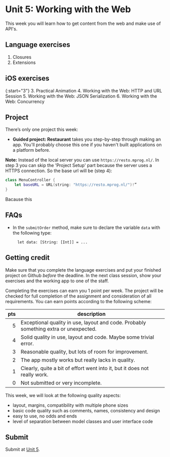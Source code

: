 # Unit 5: Working with the Web

This week you will learn how to get content from the web and make use of API's.


## Language exercises

1. Closures
2. Extensions


## iOS exercises

{:start="3"}
3. Practical Animation
4. Working with the Web: HTTP and URL Session
5. Working with the Web: JSON Serialization
6. Working with the Web: Concurrency


## Project

There’s only one project this week:

- **Guided project: Restaurant** takes you step-by-step through making an app. You'll probably choose this one if you haven't built applications on a platform before.

**Note:** Instead of the local server you can use `https://resto.mprog.nl/`.
In step 3 you can skip the 'Project Setup' part because the server uses a HTTPS connection.
So the base url will be (step 4):

~~~swift
class MenuController {
    let baseURL = URL(string: "https://resto.mprog.nl/")!”
}
~~~
Bacause this


## FAQs

- In the `submitOrder` method, make sure to declare the variable `data` with the following type:

        let data: [String: [Int]] = ...


## Getting credit

Make sure that you complete the language exercises and put your finished project on Github *before* the deadline. In the next class session, show your exercises and the working app to one of the staff.

Completing the exercises can earn you 1 point per week. The project will be checked for full completion of the assignment and consideration of all requirements. You can earn points according to the following scheme:

| pts | description                                                                          |  
| --: | ------------------------------------------------------------------------------------ |  
|   5 | Exceptional quality in use, layout and code. Probably something extra or unexpected. |  
|   4 | Solid quality in use, layout and code. Maybe some trivial error.                     |  
|   3 | Reasonable quality, but lots of room for improvement.                                |  
|   2 | The app mostly works but really lacks in quality.                                    |  
|   1 | Clearly, quite a bit of effort went into it, but it does not really work.            |  
|   0 | Not submitted or very incomplete.                                                    |  

This week, we will look at the following quality aspects:

- layout, margins, compatibility with multiple phone sizes
- basic code quality such as comments, names, consistency and design
- easy to use, no odds and ends
- level of separation between model classes and user interface code


## Submit

Submit at [Unit 5](/submit/unit-5).
